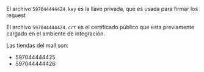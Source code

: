 El archivo `597044444424.key` es la llave privada, que es usada para firmar los
request

El archivo `597044444424.crt` es el certificado público que esta previamente
cargado en el ambiente de integración.

Las tiendas del mall son:
- 597044444425
- 597044444426